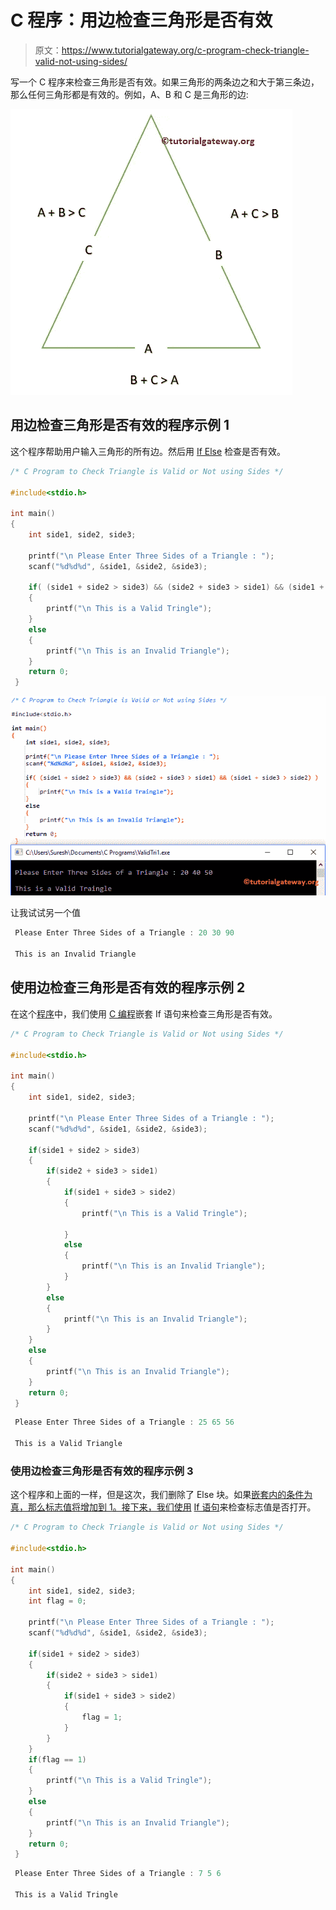 # C 程序：用边检查三角形是否有效

> 原文：<https://www.tutorialgateway.org/c-program-check-triangle-valid-not-using-sides/>

写一个 C 程序来检查三角形是否有效。如果三角形的两条边之和大于第三条边，那么任何三角形都是有效的。例如，A、B 和 C 是三角形的边:

![C Program to Check Triangle is Valid or Not using Sides 1](img/2f6db4053445ca7f899f8d2bb1fe3d0d.png)

## 用边检查三角形是否有效的程序示例 1

这个程序帮助用户输入三角形的所有边。然后用 [If Else](https://www.tutorialgateway.org/if-else-statement-in-c/) 检查是否有效。

```c
/* C Program to Check Triangle is Valid or Not using Sides */

#include<stdio.h>

int main()
{
	int side1, side2, side3;

  	printf("\n Please Enter Three Sides of a Triangle : ");
  	scanf("%d%d%d", &side1, &side2, &side3);

  	if( (side1 + side2 > side3) && (side2 + side3 > side1) && (side1 + side3 > side2) )
  	{
  		printf("\n This is a Valid Tringle");
 	}
	else
	{
		printf("\n This is an Invalid Triangle");
	}  
 	return 0;
 }
```

![C Program to Check Triangle is Valid or Not using Sides 2](img/5fb4bbabd773be6066bc9b783b095236.png)

让我试试另一个值

```c
 Please Enter Three Sides of a Triangle : 20 30 90

 This is an Invalid Triangle
```

## 使用边检查三角形是否有效的程序示例 2

在这个[程序](https://www.tutorialgateway.org/c-programming-examples/)中，我们使用 [C 编程](https://www.tutorialgateway.org/c-programming/)嵌套 If 语句来检查三角形是否有效。

```c
/* C Program to Check Triangle is Valid or Not using Sides */

#include<stdio.h>

int main()
{
	int side1, side2, side3;

  	printf("\n Please Enter Three Sides of a Triangle : ");
  	scanf("%d%d%d", &side1, &side2, &side3);

  	if(side1 + side2 > side3)
  	{
  		if(side2 + side3 > side1)
  		{
  			if(side1 + side3 > side2)
  			{
  				printf("\n This is a Valid Tringle");

			}
			else
			{
				printf("\n This is an Invalid Triangle");
			}			  
		}
		else
		{
			printf("\n This is an Invalid Triangle");
		}
 	}
	else
	{
		printf("\n This is an Invalid Triangle");
	}  
 	return 0;
 }
```

```c
 Please Enter Three Sides of a Triangle : 25 65 56

 This is a Valid Triangle
```

### 使用边检查三角形是否有效的程序示例 3

这个程序和上面的一样，但是这次，我们删除了 Else 块。如果[嵌套内的条件为真，那么标志值将增加到 1。接下来，我们使用](https://www.tutorialgateway.org/nested-if-in-c/) [If 语句](https://www.tutorialgateway.org/if-statement-in-c/)来检查标志值是否打开。

```c
/* C Program to Check Triangle is Valid or Not using Sides */

#include<stdio.h>

int main()
{
	int side1, side2, side3; 
	int flag = 0;

  	printf("\n Please Enter Three Sides of a Triangle : ");
  	scanf("%d%d%d", &side1, &side2, &side3);

  	if(side1 + side2 > side3)
  	{
  		if(side2 + side3 > side1)
  		{
  			if(side1 + side3 > side2)
  			{
  				flag = 1;				
			}			  
		}
 	}
 	if(flag == 1)
 	{
 		printf("\n This is a Valid Tringle");
	}
	else
	{
		printf("\n This is an Invalid Triangle");
	}  
 	return 0;
 }
```

```c
 Please Enter Three Sides of a Triangle : 7 5 6

 This is a Valid Tringle
```